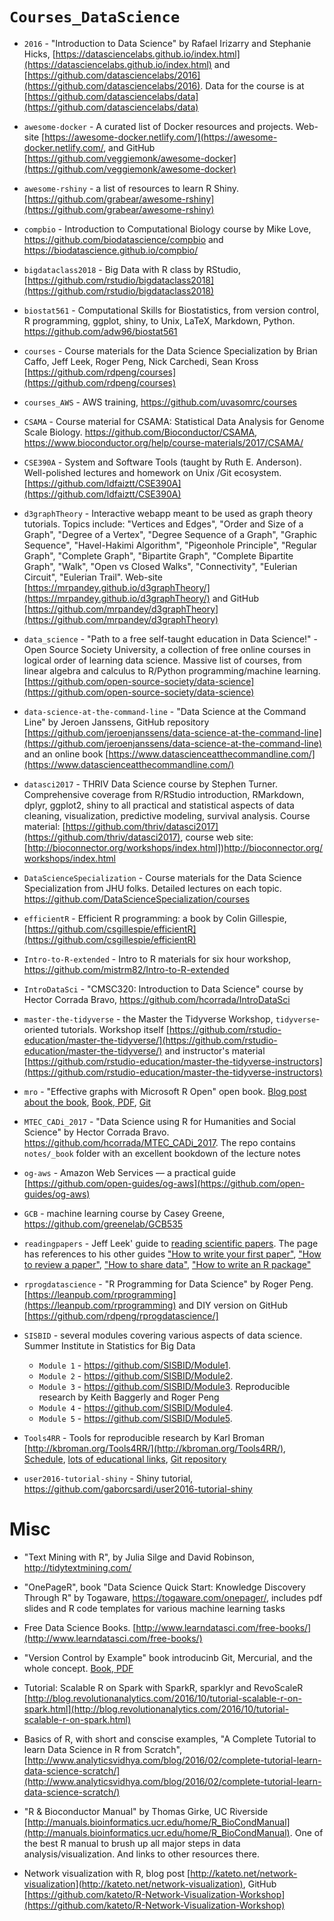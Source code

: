 # `Courses_DataScience`

- `2016` - "Introduction to Data Science" by Rafael Irizarry and Stephanie Hicks, [https://datasciencelabs.github.io/index.html](https://datasciencelabs.github.io/index.html) and [https://github.com/datasciencelabs/2016](https://github.com/datasciencelabs/2016). Data for the course is at [https://github.com/datasciencelabs/data](https://github.com/datasciencelabs/data)

- `awesome-docker` - A curated list of Docker resources and projects. Web-site [https://awesome-docker.netlify.com/](https://awesome-docker.netlify.com/, and GitHub [https://github.com/veggiemonk/awesome-docker](https://github.com/veggiemonk/awesome-docker)

- `awesome-rshiny` - a list of resources to learn R Shiny. [https://github.com/grabear/awesome-rshiny](https://github.com/grabear/awesome-rshiny)

- `compbio` - Introduction to Computational Biology course by Mike Love, https://github.com/biodatascience/compbio and https://biodatascience.github.io/compbio/

- `bigdataclass2018` - Big Data with R class by RStudio, [https://github.com/rstudio/bigdataclass2018](https://github.com/rstudio/bigdataclass2018)

- `biostat561` - Computational Skills for Biostatistics, from version control, R programming, ggplot, shiny, to Unix, LaTeX, Markdown, Python. https://github.com/adw96/biostat561

- `courses` - Course materials for the Data Science Specialization by Brian Caffo, Jeff Leek, Roger Peng, Nick Carchedi, Sean Kross [https://github.com/rdpeng/courses](https://github.com/rdpeng/courses)

- `courses_AWS` - AWS training, https://github.com/uvasomrc/courses

- `CSAMA` - Course material for CSAMA: Statistical Data Analysis for Genome Scale Biology. https://github.com/Bioconductor/CSAMA, https://www.bioconductor.org/help/course-materials/2017/CSAMA/

- `CSE390A` - System and Software Tools (taught by Ruth E. Anderson). Well-polished lectures and homework on Unix /Git ecosystem. [https://github.com/ldfaiztt/CSE390A](https://github.com/ldfaiztt/CSE390A)

- `d3graphTheory` - Interactive webapp meant to be used as graph theory tutorials. Topics include: "Vertices and Edges", "Order and Size of a Graph", "Degree of a Vertex", "Degree Sequence of a Graph", "Graphic Sequence", "Havel-Hakimi Algorithm", "Pigeonhole Principle", "Regular Graph", "Complete Graph", "Bipartite Graph", "Complete Bipartite Graph", "Walk", "Open vs Closed Walks", "Connectivity", "Eulerian Circuit", "Eulerian Trail". Web-site [https://mrpandey.github.io/d3graphTheory/](https://mrpandey.github.io/d3graphTheory/) and GitHub [https://github.com/mrpandey/d3graphTheory](https://github.com/mrpandey/d3graphTheory)

- `data_science` - "Path to a free self-taught education in Data Science!" - Open Source Society University, a collection of free online courses in logical order of learning data science. Massive list of courses, from linear algebra and calculus to R/Python programming/machine learning. [https://github.com/open-source-society/data-science](https://github.com/open-source-society/data-science)

- `data-science-at-the-command-line` - "Data Science at the Command Line" by Jeroen Janssens, GitHub repository [https://github.com/jeroenjanssens/data-science-at-the-command-line](https://github.com/jeroenjanssens/data-science-at-the-command-line) and an online book [https://www.datascienceatthecommandline.com/](https://www.datascienceatthecommandline.com/)

- `datasci2017` - THRIV Data Science course by Stephen Turner. Comprehensive coverage from R/RStudio introduction, RMarkdown, dplyr, ggplot2, shiny to all practical and statistical aspects of data cleaning, visualization, predictive modeling, survival analysis. Course material: [https://github.com/thriv/datasci2017](https://github.com/thriv/datasci2017), course web site: [http://bioconnector.org/workshops/index.html])http://bioconnector.org/workshops/index.html

- `DataScienceSpecialization` - Course materials for the Data Science Specialization from JHU folks. Detailed lectures on each topic. https://github.com/DataScienceSpecialization/courses

- `efficientR` - Efficient R programming: a book by Colin Gillespie, [https://github.com/csgillespie/efficientR](https://github.com/csgillespie/efficientR)

- `Intro-to-R-extended` - Intro to R materials for six hour workshop, https://github.com/mistrm82/Intro-to-R-extended

- `IntroDataSci` - "CMSC320: Introduction to Data Science" course by Hector Corrada Bravo, https://github.com/hcorrada/IntroDataSci

- `master-the-tidyverse` - the Master the Tidyverse Workshop, `tidyverse`-oriented tutorials. Workshop itself [https://github.com/rstudio-education/master-the-tidyverse/](https://github.com/rstudio-education/master-the-tidyverse/) and instructor's material [https://github.com/rstudio-education/master-the-tidyverse-instructors](https://github.com/rstudio-education/master-the-tidyverse-instructors)

- `mro` - "Effective graphs with Microsoft R Open" open book. [Blog post about the book](http://www.r-bloggers.com/free-e-book-effective-graphs-with-microsoft-r-open/), [Book, PDF](http://www.joyce-robbins.com/wp-content/uploads/2016/04/effectivegraphsmro1.pdf), [Git](https://github.com/nbrgraphs/mro)

- `MTEC_CADi_2017` - "Data Science using R for Humanities and Social Science" by Hector Corrada Bravo. https://github.com/hcorrada/MTEC_CADi_2017. The repo contains `notes/_book` folder with an excellent bookdown of the lecture notes

- `og-aws` - Amazon Web Services — a practical guide [https://github.com/open-guides/og-aws](https://github.com/open-guides/og-aws)

- `GCB` - machine learning course by Casey Greene, https://github.com/greenelab/GCB535

- `readingpapers` - Jeff Leek' guide to [reading scientific papers](https://github.com/jtleek/readingpapers). The page has references to his other guides ["How to write your first paper"](https://github.com/jtleek/firstpaper), ["How to review a paper"](https://github.com/jtleek/reviews), ["How to share data"](https://github.com/jtleek/datasharing), ["How to write an R package"](https://github.com/jtleek/rpackages)

- `rprogdatascience` -  "R Programming for Data Science" by Roger Peng. [https://leanpub.com/rprogramming](https://leanpub.com/rprogramming) and DIY version on GitHub [https://github.com/rdpeng/rprogdatascience/]

- `SISBID` - several modules covering various aspects of data science. Summer Institute in Statistics for Big Data 
    - `Module 1` - https://github.com/SISBID/Module1.
    - `Module 2` - https://github.com/SISBID/Module2.
    - `Module 3` - https://github.com/SISBID/Module3. Reproducible research by Keith Baggerly and Roger Peng
    - `Module 4` - https://github.com/SISBID/Module4.
    - `Module 5` - https://github.com/SISBID/Module5.

- `Tools4RR` - Tools for reproducible research by Karl Broman [http://kbroman.org/Tools4RR/](http://kbroman.org/Tools4RR/), [Schedule](http://kbroman.org/Tools4RR/pages/schedule.html), [lots of educational links](http://kbroman.org/Tools4RR/pages/resources.html), [Git repository](https://github.com/kbroman/Tools4RR/tree/master)

- `user2016-tutorial-shiny` - Shiny tutorial, https://github.com/gaborcsardi/user2016-tutorial-shiny


# Misc

- "Text Mining with R", by Julia Silge and David Robinson, http://tidytextmining.com/

- "OnePageR", book "Data Science Quick Start: Knowledge Discovery Through R" by Togaware, https://togaware.com/onepager/, includes pdf slides and R code templates for various machine learning tasks

- Free Data Science Books. [http://www.learndatasci.com/free-books/](http://www.learndatasci.com/free-books/)

- "Version Control by Example" book introducinb Git, Mercurial, and the whole concept. [Book, PDF](http://ericsink.com/vcbe/)

- Tutorial: Scalable R on Spark with SparkR, sparklyr and RevoScaleR [http://blog.revolutionanalytics.com/2016/10/tutorial-scalable-r-on-spark.html](http://blog.revolutionanalytics.com/2016/10/tutorial-scalable-r-on-spark.html)

- Basics of R, with short and conscise examples, "A Complete Tutorial to learn Data Science in R from Scratch", [http://www.analyticsvidhya.com/blog/2016/02/complete-tutorial-learn-data-science-scratch/](http://www.analyticsvidhya.com/blog/2016/02/complete-tutorial-learn-data-science-scratch/)

- "R & Bioconductor Manual" by Thomas Girke, UC Riverside [http://manuals.bioinformatics.ucr.edu/home/R_BioCondManual](http://manuals.bioinformatics.ucr.edu/home/R_BioCondManual). One of the best R manual to brush up all major steps in data analysis/visualization. And links to other resources there.

- Network visualization with R, blog post [http://kateto.net/network-visualization](http://kateto.net/network-visualization), GitHub [https://github.com/kateto/R-Network-Visualization-Workshop](https://github.com/kateto/R-Network-Visualization-Workshop)